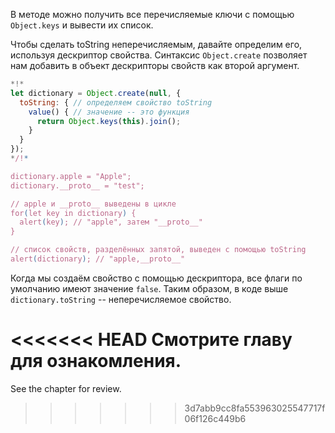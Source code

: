 
В методе можно получить все перечисляемые ключи с помощью `Object.keys` и вывести их список.

Чтобы сделать toString неперечисляемым, давайте определим его, используя дескриптор свойства. Синтаксис `Object.create` позволяет нам добавить в объект дескрипторы свойств как второй аргумент.

```js run
*!*
let dictionary = Object.create(null, {
  toString: { // определяем свойство toString
    value() { // значение -- это функция
      return Object.keys(this).join();
    }
  }
});
*/!*

dictionary.apple = "Apple";
dictionary.__proto__ = "test";

// apple и __proto__ выведены в цикле
for(let key in dictionary) {
  alert(key); // "apple", затем "__proto__"
}  

// список свойств, разделённых запятой, выведен с помощью toString
alert(dictionary); // "apple,__proto__"
```

Когда мы создаём свойство с помощью дескриптора, все флаги по умолчанию имеют значение `false`. Таким образом, в коде выше `dictionary.toString` -- неперечисляемое свойство.

<<<<<<< HEAD
Смотрите главу [](info:property-descriptors) для ознакомления.
=======
See the chapter [](info:property-descriptors) for review.
>>>>>>> 3d7abb9cc8fa553963025547717f06f126c449b6
